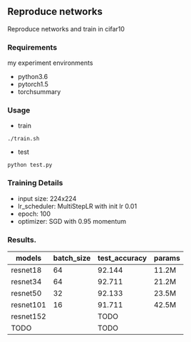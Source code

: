 
## Reproduce networks

Reproduce networks and train in cifar10

### Requirements

my experiment environments

* python3.6
* pytorch1.5
* torchsummary

### Usage

* train

```
./train.sh
```

* test

```
python test.py
```

### Training Details

* input size: 224x224
* lr_scheduler: MultiStepLR with init lr 0.01
* epoch: 100
* optimizer: SGD with 0.95 momentum

### Results.

| models    | batch_size | test_accuracy | params |
| --------- | ---------- | ------------- | ------ |
| resnet18  | 64         | 92.144        | 11.2M  |
| resnet34  | 64         | 92.711        | 21.2M  |
| resnet50  | 32         | 92.133        | 23.5M  |
| resnet101 | 16         | 91.711        | 42.5M  |
| resnet152 |            | TODO          |        |
| TODO      |            | TODO          |        |

